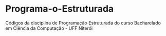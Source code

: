 # Programa-o-Estruturada
Códigos da disciplina de Programação Estruturada do curso Bacharelado em Ciência da Computação - UFF Niterói
